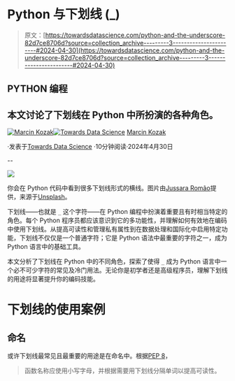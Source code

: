 # Python 与下划线 (_)

> 原文：[https://towardsdatascience.com/python-and-the-underscore-82d7ce8706d?source=collection_archive---------3-----------------------#2024-04-30](https://towardsdatascience.com/python-and-the-underscore-82d7ce8706d?source=collection_archive---------3-----------------------#2024-04-30)

## PYTHON 编程

## 本文讨论了下划线在 Python 中所扮演的各种角色。

[](https://medium.com/@nyggus?source=post_page---byline--82d7ce8706d--------------------------------)[![Marcin Kozak](../Images/d7faf62e48ed81dab5d8ad92819fff54.png)](https://medium.com/@nyggus?source=post_page---byline--82d7ce8706d--------------------------------)[](https://towardsdatascience.com/?source=post_page---byline--82d7ce8706d--------------------------------)[![Towards Data Science](../Images/a6ff2676ffcc0c7aad8aaf1d79379785.png)](https://towardsdatascience.com/?source=post_page---byline--82d7ce8706d--------------------------------) [Marcin Kozak](https://medium.com/@nyggus?source=post_page---byline--82d7ce8706d--------------------------------)

·发表于[Towards Data Science](https://towardsdatascience.com/?source=post_page---byline--82d7ce8706d--------------------------------) ·10分钟阅读·2024年4月30日

--

![](../Images/7c706d662cecaf8befe3f7446ac4fcfe.png)

你会在 Python 代码中看到很多下划线形式的横线。图片由[Jussara Romão](https://unsplash.com/@jussararomao?utm_source=medium&utm_medium=referral)提供，来源于[Unsplash](https://unsplash.com/?utm_source=medium&utm_medium=referral)。

下划线——也就是 `_` 这个字符——在 Python 编程中扮演着重要且有时相当特定的角色。每个 Python 程序员都应该意识到它的多功能性，并理解如何有效地在编码中使用下划线。从提高可读性和管理私有属性到在数据处理和国际化中启用特定功能，下划线不仅仅是一个普通字符；它是 Python 语法中最重要的字符之一，成为 Python 语言中的基础工具。

本文分析了下划线在 Python 中的不同角色，探索了使得 `_` 成为 Python 语言中一个必不可少字符的常见及冷门用法。无论你是初学者还是高级程序员，理解下划线的用途将显著提升你的编码技能。

# 下划线的使用案例

## 命名

或许下划线最常见且最重要的用途是在命名中。根据[PEP 8](https://peps.python.org/pep-0008/)，

> 函数名称应使用小写字母，并根据需要用下划线分隔单词以提高可读性。
